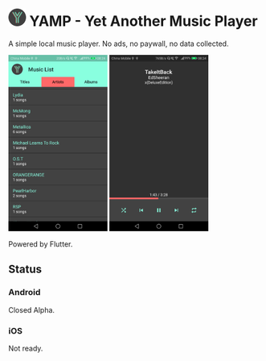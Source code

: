 # <img src="./resources/YAMPLogoLetter.png" height="35" /> YAMP - Yet Another Music Player

A simple local music player. No ads, no paywall, no data collected.

<img src="./resources/screenshots.png" height="350" />

Powered by Flutter.

## Status

### Android
Closed Alpha. 

### iOS
Not ready.
